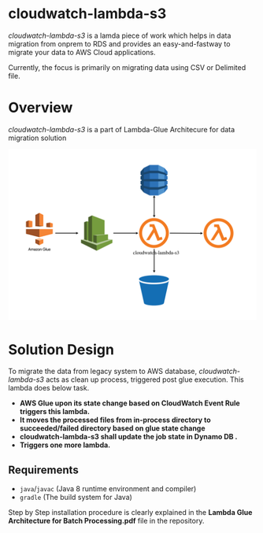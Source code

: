 # cloudwatch-lambda-s3

*cloudwatch-lambda-s3* is a lamda piece of work which helps in data migration from onprem to RDS and provides an easy-and-fastway to migrate your data to AWS Cloud applications.

Currently, the focus is primarily on migrating data using CSV or Delimited file.

# Overview

*cloudwatch-lambda-s3* is a part of Lambda-Glue Architecure for data migration solution

![cloudwatch-lambda-s3](https://github.com/sandeep-bharadwaj-bheemaraju/cloudwatch-lambda-s3/blob/master/dashboard/web/img/cloudwatch-lambda-s3.png)

# Solution Design

To migrate the data from legacy system to AWS database, *cloudwatch-lambda-s3* acts as clean up process, triggered post glue execution. This lambda does below task.

* **AWS Glue upon its state change based on CloudWatch Event Rule triggers this lambda.**
* **It moves the processed files from in-process directory to succeeded/failed directory based on glue state change**
* **cloudwatch-lambda-s3 shall update the job state in Dynamo DB .**
* **Triggers one more lambda.**

## Requirements

* `java`/`javac` (Java 8 runtime environment and compiler)
* `gradle` (The build system for Java)

Step by Step installation procedure is clearly explained in the **Lambda Glue Architecture for Batch Processing.pdf** file in the repository.

